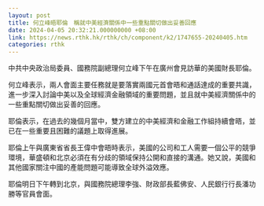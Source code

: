 ```yaml
---
layout: post
title: 何立峰晤耶倫　稱就中美經濟關係中一些重點關切做出妥善回應
date: 2024-04-05 20:32:21.000000000 +08:00
link: https://news.rthk.hk/rthk/ch/component/k2/1747655-20240405.htm
categories: rthk
---
```


中共中央政治局委員、國務院副總理何立峰下午在廣州會見訪華的美國財長耶倫。

何立峰表示，兩人會面主要任務就是要落實兩國元首會晤和通話達成的重要共識，進一步深入討論中美以及全球經濟金融領域的重要問題，並且就中美經濟關係中的一些重點關切做出妥善的回應。

耶倫表示，在過去的幾個月當中，雙方建立的中美經濟和金融工作組持續會晤，並已在一些重要且困難的議題上取得進展。

耶倫上午與廣東省省長王偉中會晤時表示，美國的公司和工人需要一個公平的競爭環境，華盛頓和北京必須在有分歧的領域保持公開和直接的溝通。她又說，美國和其他國家關注中國的產能問題可能導致全球外溢效應。

耶倫明日下午轉到北京，與國務院總理李強、財政部長藍佛安、人民銀行行長潘功勝等官員會面。
